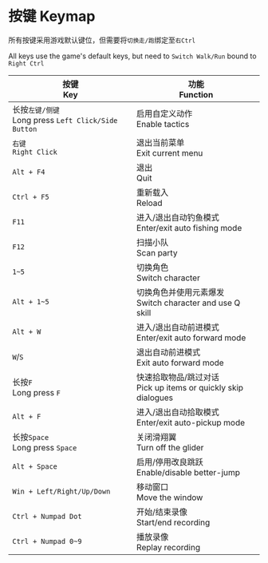 # 按键 Keymap

所有按键采用游戏默认键位，但需要将`切换走/跑`绑定至`右Ctrl`

All keys use the game's default keys, but need to `Switch Walk/Run` bound to `Right Ctrl`

| 按键<br>Key                                            | 功能<br>Function                                                 |
| ------------------------------------------------------ | ---------------------------------------------------------------- |
| 长按`左键/侧键`<br>Long press `Left Click/Side Button` | 启用自定义动作<br>Enable tactics                                 |
| `右键`<br>`Right Click`                                | 退出当前菜单<br>Exit current menu                                |
| `Alt + F4`                                             | 退出<br>Quit                                                     |
| `Ctrl + F5`                                            | 重新载入<br>Reload                                               |
| `F11`                                                  | 进入/退出自动钓鱼模式<br>Enter/exit auto fishing mode            |
| `F12`                                                  | 扫描小队<br>Scan party                                           |
| `1~5`                                                  | 切换角色<br>Switch character                                     |
| `Alt + 1~5`                                            | 切换角色并使用元素爆发<br>Switch character and use Q skill       |
| `Alt + W`                                              | 进入/退出自动前进模式<br>Enter/exit auto forward mode            |
| `W`/`S`                                                | 退出自动前进模式<br>Exit auto forward mode                       |
| 长按`F`<br>Long press `F`                              | 快速拾取物品/跳过对话<br>Pick up items or quickly skip dialogues |
| `Alt + F`                                              | 进入/退出自动拾取模式<br>Enter/exit auto-pickup mode             |
| 长按`Space`<br>Long press `Space`                      | 关闭滑翔翼<br>Turn off the glider                                |
| `Alt + Space`                                          | 启用/停用改良跳跃<br>Enable/disable better-jump                  |
| `Win + Left/Right/Up/Down`                             | 移动窗口<br>Move the window                                      |
| `Ctrl + Numpad Dot`                                    | 开始/结束录像<br>Start/end recording                             |
| `Ctrl + Numpad 0~9`                                    | 播放录像<br>Replay recording                                     |
